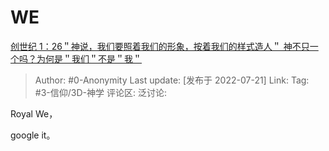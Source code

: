 # WE
[创世纪 1：26＂神说，我们要照着我们的形象，按着我们的样式造人＂ 神不只一个吗？为何是＂我们＂不是＂我＂](https://www.zhihu.com/question/23001635/answer/2584663355)

> Author: #0-Anonymity
> Last update: [发布于 2022-07-21]
> Link:
> Tag: #3-信仰/3D-神学
> 评论区:
> 泛讨论:

Royal We，

google it。
